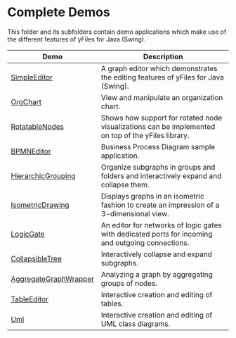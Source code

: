 
# Complete Demos
  

 This folder and its subfolders contain demo applications which make use of the different features of yFiles for Java (Swing).   

| Demo | Description |
|------|-------------|
|[SimpleEditor](../../src/complete/simpleeditor/)| A graph editor which demonstrates the editing features of yFiles for Java (Swing). |
|[OrgChart](../../src/complete/orgchart/)| View and manipulate an organization chart. |
|[RotatableNodes](../../src/complete/rotatablenodes/)| Shows how support for rotated node visualizations can be implemented on top of the yFiles library. |
|[BPMNEditor](../../src/complete/bpmn/)| Business Process Diagram sample application. |
|[HierarchicGrouping](../../src/complete/hierarchicgrouping/)| Organize subgraphs in groups and folders and interactively expand and collapse them. |
|[IsometricDrawing](../../src/complete/isometric/)| Displays graphs in an isometric fashion to create an impression of a 3-dimensional view. |
|[LogicGate](../../src/complete/logicgate/)| An editor for networks of logic gates with dedicated ports for incoming and outgoing connections. |
|[CollapsibleTree](../../src/complete/collapse/)| Interactively collapse and expand subgraphs. |
|[AggregateGraphWrapper](../../src/complete/aggregategraphwrapper/)| Analyzing a graph by aggregating groups of nodes. |
|[TableEditor](../../src/complete/tableeditor/)| Interactive creation and editing of tables. |
|[Uml](../../src/complete/uml/)| Interactive creation and editing of UML class diagrams. |
